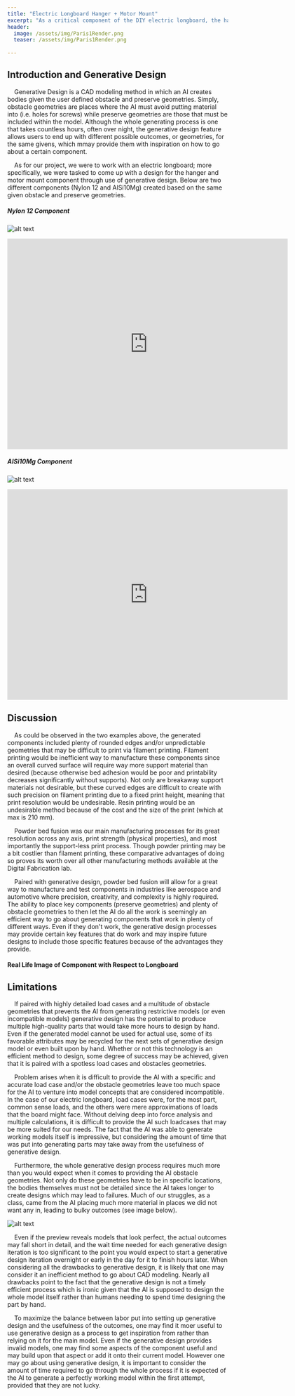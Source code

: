```yaml
---
title: "Electric Longboard Hanger + Motor Mount"
excerpt: "As a critical component of the DIY electric longboard, the hanger and motor mount was created mostly through use of generative design, and it was created while keeping in mind the various forces that may destroy it. ."
header:
  image: /assets/img/Paris1Render.png
  teaser: /assets/img/Paris1Render.png
   
---
```

## Introduction and Generative Design
&nbsp;&nbsp;&nbsp;&nbsp;Generative Design is a CAD modeling method in which an AI creates bodies given the user defined obstacle and preserve geometries. Simply, obstacle geometries are places where the AI must avoid putting material into (i.e. holes for screws) while preserve geometries are those that must be included within the model. Although the whole generating process is one that takes countless hours, often over night, the generative design feature allows users to end up with different possible outcomes, or geometries, for the same givens, which mmay provide them with inspiration on how to go about a certain component. 

&nbsp;&nbsp;&nbsp;&nbsp;As for our project, we were to work with an electric longboard; more specifically, we were tasked to come up with a design for the hanger and motor mount component through use of generative design. Below are two different components (Nylon 12 and AlSi10Mg) created based on the same given obstacle and preserve geometries. 

##### Nylon 12 Component

![alt text](https://ChanwooLe2.github.io/assets/img/Paris1Render.png "Paris 1")

<iframe src="https://vanderbilt643.autodesk360.com/shares/public/SH512d4QTec90decfa6e8d0b23bf95bdbd57?mode=embed" width="640" height="480" allowfullscreen="true" webkitallowfullscreen="true" mozallowfullscreen="true"  frameborder="0"></iframe>

##### AlSi10Mg Component

![alt text](https://ChanwooLe2.github.io/assets/img/Paris2Render.png "Paris 2")

<iframe src="https://vanderbilt643.autodesk360.com/shares/public/SH512d4QTec90decfa6e7609e01854733bbb?mode=embed" width="640" height="480" allowfullscreen="true" webkitallowfullscreen="true" mozallowfullscreen="true"  frameborder="0"></iframe>

## Discussion

&nbsp;&nbsp;&nbsp;&nbsp;As could be observed in the two examples above, the generated components included plenty of rounded edges and/or unpredictable geometries that may be difficult to print via filament printing. Filament printing would be inefficient way to manufacture these components since an overall curved surface will require way more support material than desired (because otherwise bed adhesion would be poor and printability decreases significantly without supports). Not only are breakaway support materials not desirable, but these curved edges are difficult to create with such precision on filament printing due to a fixed print height, meaning that print resolution would be undesirable. Resin printing would be an undesirable method because of the cost and the size of the print (which at max is 210 mm). 

&nbsp;&nbsp;&nbsp;&nbsp;Powder bed fusion was our main manufacturing processes for its great resolution across any axis, print strength (physical properties), and most importantly the support-less print process. Though powder printing may be a bit costlier than filament printing, these comparative advantages of doing so proves its worth over all other manufacturing methods available at the Digital Fabrication lab.

&nbsp;&nbsp;&nbsp;&nbsp;Paired with generative design, powder bed fusion will allow for a great way to manufacture and test components in industries like aerospace and automotive where precision, creativity, and complexity is highly required. The ability to place key components (preserve geometries) and plenty of obstacle geometries to then let the AI do all the work is seemingly an efficient way to go about generating components that work in plenty of different ways. Even if they don't work, the generative design processes may provide certain key features that do work and may inspire future designs to include those specific features because of the advantages they provide. 

#### Real Life Image of Component with Respect to Longboard

## Limitations

&nbsp;&nbsp;&nbsp;&nbsp;If paired with highly detailed load cases and a multitude of obstacle geometries that prevents the AI from generating restrictive models (or even incompatible models) generative design has the potential to produce multiple high-quality parts that would take more hours to design by hand. Even if the generated model cannot be used for actual use, some of its favorable attributes may be recycled for the next sets of generative design model or even built upon by hand. Whether or not this technology is an efficient method to design, some degree of success may be achieved, given that it is paired with a spotless load cases and obstacles geometries.

&nbsp;&nbsp;&nbsp;&nbsp;Problem arises when it is difficult to provide the AI with a specific and accurate load case and/or the obstacle geometries leave too much space for the AI to venture into model concepts that are considered incompatible. In the case of our electric longboard, load cases were, for the most part, common sense loads, and the others were mere approximations of loads that the board might face. Without delving deep into force analysis and multiple calculations, it is difficult to provide the AI such loadcases that may be more suited for our needs. The fact that the AI was able to generate working models itself is impressive, but considering the amount of time that was put into generating parts may take away from the usefulness of generative design. 

&nbsp;&nbsp;&nbsp;&nbsp;Furthermore, the whole generative design process requires much more than you would expect when it comes to providing the AI obstacle geometries. Not only do these geometries have to be in specific locations, the bodies themselves must not be detailed since the AI takes longer to create designs which may lead to failures. Much of our struggles, as a class, came from the AI placing much more material in places we did not want any in, leading to bulky outcomes (see image below).

![alt text](https://ChanwooLe2.github.io/assets/img/Paris3Fail.pngg "Paris 3")

&nbsp;&nbsp;&nbsp;&nbsp;Even if the preview reveals models that look perfect, the actual outcomes may fall short in detail, and the wait time needed for each generative design iteration is too significant to the point you would expect to start a generative design iteration overnight or early in the day for it to finish hours later. When considering all the drawbacks to generative design, it is likely that one may consider it an inefficient method to go about CAD modeling. Nearly all drawbacks point to the fact that the generative design is not a timely efficient process which is ironic given that the AI is supposed to design the whole model itself rather than humans needing to spend time designing the part by hand.

&nbsp;&nbsp;&nbsp;&nbsp;To maximize the balance between labor put into setting up generative design and the usefulness of the outcomes, one may find it moer useful to use generative design as a process to get inspiration from rather than relying on it for the main model. Even if the generative design provides invalid models, one may find some aspects of the component useful and may build upon that aspect or add it onto their current model. However one may go about using generative design, it is important to consider the amount of time required to go through the whole process if it is expected of the AI to generate a perfectly working model within the first attempt, provided that they are not lucky.
